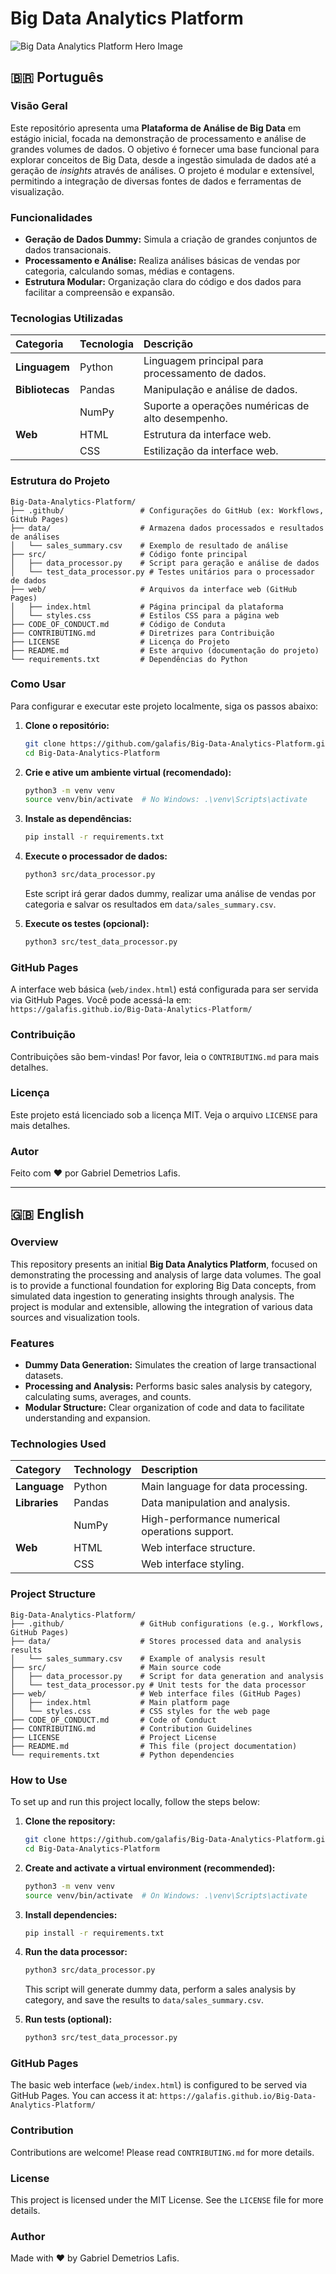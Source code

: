 # Big Data Analytics Platform

![Big Data Analytics Platform Hero Image](https://via.placeholder.com/1200x400.png?text=Big+Data+Analytics+Platform)

## 🇧🇷 Português

### Visão Geral

Este repositório apresenta uma **Plataforma de Análise de Big Data** em estágio inicial, focada na demonstração de processamento e análise de grandes volumes de dados. O objetivo é fornecer uma base funcional para explorar conceitos de Big Data, desde a ingestão simulada de dados até a geração de *insights* através de análises. O projeto é modular e extensível, permitindo a integração de diversas fontes de dados e ferramentas de visualização.

### Funcionalidades

-   **Geração de Dados Dummy:** Simula a criação de grandes conjuntos de dados transacionais.
-   **Processamento e Análise:** Realiza análises básicas de vendas por categoria, calculando somas, médias e contagens.
-   **Estrutura Modular:** Organização clara do código e dos dados para facilitar a compreensão e expansão.

### Tecnologias Utilizadas

| Categoria    | Tecnologia | Descrição                                    |
| :----------- | :--------- | :------------------------------------------- |
| **Linguagem**| Python     | Linguagem principal para processamento de dados. |
| **Bibliotecas**| Pandas     | Manipulação e análise de dados.              |
|              | NumPy      | Suporte a operações numéricas de alto desempenho. |
| **Web**      | HTML       | Estrutura da interface web.                  |
|              | CSS        | Estilização da interface web.                |

### Estrutura do Projeto

```
Big-Data-Analytics-Platform/
├── .github/                 # Configurações do GitHub (ex: Workflows, GitHub Pages)
├── data/                    # Armazena dados processados e resultados de análises
│   └── sales_summary.csv    # Exemplo de resultado de análise
├── src/                     # Código fonte principal
│   ├── data_processor.py    # Script para geração e análise de dados
│   └── test_data_processor.py # Testes unitários para o processador de dados
├── web/                     # Arquivos da interface web (GitHub Pages)
│   ├── index.html           # Página principal da plataforma
│   └── styles.css           # Estilos CSS para a página web
├── CODE_OF_CONDUCT.md       # Código de Conduta
├── CONTRIBUTING.md          # Diretrizes para Contribuição
├── LICENSE                  # Licença do Projeto
├── README.md                # Este arquivo (documentação do projeto)
└── requirements.txt         # Dependências do Python
```

### Como Usar

Para configurar e executar este projeto localmente, siga os passos abaixo:

1.  **Clone o repositório:**

    ```bash
    git clone https://github.com/galafis/Big-Data-Analytics-Platform.git
    cd Big-Data-Analytics-Platform
    ```

2.  **Crie e ative um ambiente virtual (recomendado):**

    ```bash
    python3 -m venv venv
    source venv/bin/activate  # No Windows: .\venv\Scripts\activate
    ```

3.  **Instale as dependências:**

    ```bash
    pip install -r requirements.txt
    ```

4.  **Execute o processador de dados:**

    ```bash
    python3 src/data_processor.py
    ```

    Este script irá gerar dados dummy, realizar uma análise de vendas por categoria e salvar os resultados em `data/sales_summary.csv`.

5.  **Execute os testes (opcional):**

    ```bash
    python3 src/test_data_processor.py
    ```

### GitHub Pages

A interface web básica (`web/index.html`) está configurada para ser servida via GitHub Pages. Você pode acessá-la em: `https://galafis.github.io/Big-Data-Analytics-Platform/`

### Contribuição

Contribuições são bem-vindas! Por favor, leia o `CONTRIBUTING.md` para mais detalhes.

### Licença

Este projeto está licenciado sob a licença MIT. Veja o arquivo `LICENSE` para mais detalhes.

### Autor

Feito com ❤️ por Gabriel Demetrios Lafis.

---

## 🇬🇧 English

### Overview

This repository presents an initial **Big Data Analytics Platform**, focused on demonstrating the processing and analysis of large data volumes. The goal is to provide a functional foundation for exploring Big Data concepts, from simulated data ingestion to generating insights through analysis. The project is modular and extensible, allowing the integration of various data sources and visualization tools.

### Features

-   **Dummy Data Generation:** Simulates the creation of large transactional datasets.
-   **Processing and Analysis:** Performs basic sales analysis by category, calculating sums, averages, and counts.
-   **Modular Structure:** Clear organization of code and data to facilitate understanding and expansion.

### Technologies Used

| Category    | Technology | Description                                    |
| :----------- | :--------- | :------------------------------------------- |
| **Language** | Python     | Main language for data processing.           |
| **Libraries**| Pandas     | Data manipulation and analysis.              |
|              | NumPy      | High-performance numerical operations support. |
| **Web**      | HTML       | Web interface structure.                     |
|              | CSS        | Web interface styling.                       |

### Project Structure

```
Big-Data-Analytics-Platform/
├── .github/                 # GitHub configurations (e.g., Workflows, GitHub Pages)
├── data/                    # Stores processed data and analysis results
│   └── sales_summary.csv    # Example of analysis result
├── src/                     # Main source code
│   ├── data_processor.py    # Script for data generation and analysis
│   └── test_data_processor.py # Unit tests for the data processor
├── web/                     # Web interface files (GitHub Pages)
│   ├── index.html           # Main platform page
│   └── styles.css           # CSS styles for the web page
├── CODE_OF_CONDUCT.md       # Code of Conduct
├── CONTRIBUTING.md          # Contribution Guidelines
├── LICENSE                  # Project License
├── README.md                # This file (project documentation)
└── requirements.txt         # Python dependencies
```

### How to Use

To set up and run this project locally, follow the steps below:

1.  **Clone the repository:**

    ```bash
    git clone https://github.com/galafis/Big-Data-Analytics-Platform.git
    cd Big-Data-Analytics-Platform
    ```

2.  **Create and activate a virtual environment (recommended):**

    ```bash
    python3 -m venv venv
    source venv/bin/activate  # On Windows: .\venv\Scripts\activate
    ```

3.  **Install dependencies:**

    ```bash
    pip install -r requirements.txt
    ```

4.  **Run the data processor:**

    ```bash
    python3 src/data_processor.py
    ```

    This script will generate dummy data, perform a sales analysis by category, and save the results to `data/sales_summary.csv`.

5.  **Run tests (optional):**

    ```bash
    python3 src/test_data_processor.py
    ```

### GitHub Pages

The basic web interface (`web/index.html`) is configured to be served via GitHub Pages. You can access it at: `https://galafis.github.io/Big-Data-Analytics-Platform/`

### Contribution

Contributions are welcome! Please read `CONTRIBUTING.md` for more details.

### License

This project is licensed under the MIT License. See the `LICENSE` file for more details.

### Author

Made with ❤️ by Gabriel Demetrios Lafis.
